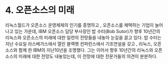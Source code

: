 # 4. 오픈소스의 미래


리눅스월드가 오픈소스 운영체제의 인기를 증명하고 , 오픈소스를 채택하는 기업이 늘어나고 있는 가운데, IBM 오픈소스 담당 부사장인 밥 수터(Bob Sutor)가 향후 10년간의 리눅스와 오픈소스의 미래에 대한 일련의 전망들을 내놓아 눈길을 끌고 있다.
밥 수터는 지난 수요일 라스베가스에서 열린 블랙햇 컨퍼런스에서 기조연설을 갖고 , 리눅스, 오픈소스와 함께 한 IBM의 지난10년을 조명했다. 그는 이어서 향후 10년간의 리눅스와 오픈소스의 미래에 대한 전망도 내놓았는데, 이 전망에 대한 전문가들의 의견이 분분하다.

